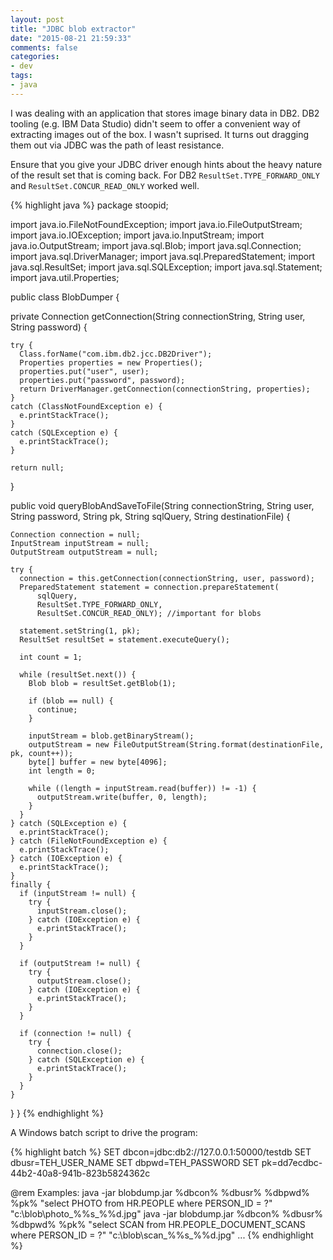 ```yaml
---
layout: post
title: "JDBC blob extractor"
date: "2015-08-21 21:59:33"
comments: false
categories:
- dev
tags:
- java
---
```


I was dealing with an application that stores image binary data in DB2. DB2 tooling (e.g. IBM Data Studio) didn't seem to offer a convenient way of extracting images out of the box. I wasn't suprised. It turns out dragging them out via JDBC was the path of least resistance.

Ensure that you give your JDBC driver enough hints about the heavy nature of the result set that is coming back. For DB2 `ResultSet.TYPE_FORWARD_ONLY` and `ResultSet.CONCUR_READ_ONLY` worked well.

{% highlight java %}
package stoopid;

import java.io.FileNotFoundException;
import java.io.FileOutputStream;
import java.io.IOException;
import java.io.InputStream;
import java.io.OutputStream;
import java.sql.Blob;
import java.sql.Connection;
import java.sql.DriverManager;
import java.sql.PreparedStatement;
import java.sql.ResultSet;
import java.sql.SQLException;
import java.sql.Statement;
import java.util.Properties;

public class BlobDumper {

  private Connection getConnection(String connectionString, String user, String password) {

    try {
      Class.forName("com.ibm.db2.jcc.DB2Driver");
      Properties properties = new Properties();
      properties.put("user", user);
      properties.put("password", password);
      return DriverManager.getConnection(connectionString, properties);
    }
    catch (ClassNotFoundException e) {
      e.printStackTrace();
    }
    catch (SQLException e) {
      e.printStackTrace();
    }

    return null;
  }


  public void queryBlobAndSaveToFile(String connectionString, String user, String password, String pk, String sqlQuery, String destinationFile) {

    Connection connection = null;
    InputStream inputStream = null;
    OutputStream outputStream = null;

    try {
      connection = this.getConnection(connectionString, user, password);
      PreparedStatement statement = connection.prepareStatement(
          sqlQuery,
          ResultSet.TYPE_FORWARD_ONLY,
          ResultSet.CONCUR_READ_ONLY); //important for blobs

      statement.setString(1, pk);
      ResultSet resultSet = statement.executeQuery();

      int count = 1;

      while (resultSet.next()) {
        Blob blob = resultSet.getBlob(1);

        if (blob == null) {
          continue;
        }

        inputStream = blob.getBinaryStream();
        outputStream = new FileOutputStream(String.format(destinationFile, pk, count++));
        byte[] buffer = new byte[4096];
        int length = 0;

        while ((length = inputStream.read(buffer)) != -1) {
          outputStream.write(buffer, 0, length);
        }
      }
    } catch (SQLException e) {
      e.printStackTrace();
    } catch (FileNotFoundException e) {
      e.printStackTrace();
    } catch (IOException e) {
      e.printStackTrace();
    }
    finally {
      if (inputStream != null) {
        try {
          inputStream.close();
        } catch (IOException e) {
          e.printStackTrace();
        }
      }

      if (outputStream != null) {
        try {
          outputStream.close();
        } catch (IOException e) {
          e.printStackTrace();
        }
      }

      if (connection != null) {
        try {
          connection.close();
        } catch (SQLException e) {
          e.printStackTrace();
        }
      }
    }
  }
}
{% endhighlight %}

A Windows batch script to drive the program:

{% highlight batch %}
SET dbcon=jdbc:db2://127.0.0.1:50000/testdb
SET dbusr=TEH_USER_NAME
SET dbpwd=TEH_PASSWORD
SET pk=dd7ecdbc-44b2-40a8-941b-823b5824362c

@rem Examples:
java -jar blobdump.jar %dbcon% %dbusr% %dbpwd% %pk% "select PHOTO from HR.PEOPLE where PERSON_ID = ?" "c:\\blob\\photo_%%s_%%d.jpg"
java -jar blobdump.jar %dbcon% %dbusr% %dbpwd% %pk% "select SCAN from HR.PEOPLE_DOCUMENT_SCANS where PERSON_ID = ?" "c:\\blob\\scan_%%s_%%d.jpg"
...
{% endhighlight %}

